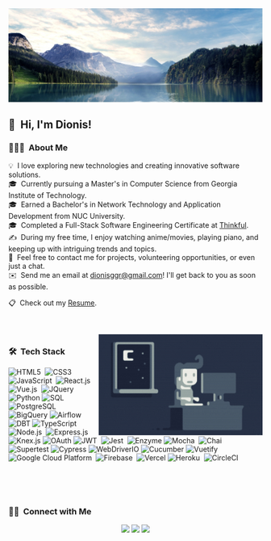 <kbd>
  <img src="background.jpg" width="1000" alt="Hero Image" />
</kbd>

## 👋 &nbsp;Hi, I'm Dionis!

### 👨🏻‍💻 &nbsp;About Me

💡 &nbsp;I love exploring new technologies and creating innovative software solutions. \
🎓 &nbsp;Currently pursuing a Master's in Computer Science from Georgia Institute of Technology. \
🎓 &nbsp;Earned a Bachelor's in Network Technology and Application Development from NUC University. \
🎓 &nbsp;Completed a Full-Stack Software Engineering Certificate at [Thinkful](https://www.thinkful.com). \
✍️ &nbsp;During my free time, I enjoy watching anime/movies, playing piano, and keeping up with intriguing trends and topics. \
💬 &nbsp;Feel free to contact me for projects, volunteering opportunities, or even just a chat. \
✉️ &nbsp;Send me an email at dionisggr@gmail.com! I'll get back to you as soon as possible.

📋 &nbsp;Check out my <a href="http://bit.ly/40ktcVF" alt="Dionis Gonzalez Resume" target="_blank">Resume</a>.

<br />
<br />

<img alt="Night Coding" width="325" src="https://raw.githubusercontent.com/AVS1508/AVS1508/master/assets/Night-Coding.gif" align="right" />

### 🛠 &nbsp;Tech Stack

![HTML5](https://img.shields.io/badge/-HTML5-333333?style=flat&logo=Html5&logoColor=1572B6)&nbsp;
![CSS3](https://img.shields.io/badge/-CSS3-333333?style=flat&logo=CSS3&logoColor=1572B6)&nbsp;
![JavaScript](https://img.shields.io/badge/-JavaScript-333333?style=flat&logo=javascript)&nbsp;
![React.js](https://img.shields.io/badge/-React-333333?style=flat&logo=react)&nbsp;
![Vue.js](https://img.shields.io/badge/-Vue-333333?style=flat&logo=vue.js)&nbsp;
![JQuery](https://img.shields.io/badge/-JQuery-333333?style=flat&logo=jquery)&nbsp;
![Python](https://img.shields.io/badge/-Python-333333?style=flat&logo=python)
![SQL](https://img.shields.io/badge/-SQL-333333?style=flat)
![PostgreSQL](https://img.shields.io/badge/-PostgreSQL-333333?style=flat&logo=postgresql)&nbsp;
![BigQuery](https://img.shields.io/badge/-BigQuery-333333?style=flat)
![Airflow](https://img.shields.io/badge/-Airflow-333333?style=flat)
![DBT](https://img.shields.io/badge/-DBT-333333?style=flat&logo=dbt)
![TypeScript](https://img.shields.io/badge/-TypeScript-333333?style=flat&logo=typescript)
![Node.js](https://img.shields.io/badge/-Node.js-333333?style=flat&logo=node.js)&nbsp;
![Express.js](https://img.shields.io/badge/-Express.js-333333?style=flat&logo=express)&nbsp;
![Knex.js](https://img.shields.io/badge/-Knex.js-333333?style=flat)
![OAuth](https://img.shields.io/badge/-OAuth-333333?style=flat)
![JWT](https://img.shields.io/badge/-JWT-333333?style=flat&logo=json)&nbsp;
![Jest](https://img.shields.io/badge/-Jest-333333?style=flat&logo=mocha)&nbsp;
![Enzyme](https://img.shields.io/badge/-Enzyme-333333?style=flat)
![Mocha](https://img.shields.io/badge/-Mocha-333333?style=flat&logo=mocha)&nbsp;
![Chai](https://img.shields.io/badge/-Chai-333333?style=flat&logo=mocha)&nbsp;
![Supertest](https://img.shields.io/badge/-Supertest-333333?style=flat)
![Cypress](https://img.shields.io/badge/-Cypress-333333?style=flat&logo=cypress)
![WebDriverIO](https://img.shields.io/badge/-WebDriverIO-333333?style=flat&logo=webdriverio)
![Cucumber](https://img.shields.io/badge/-Cucumber-333333?style=flat&logo=cucumber)
![Vuetify](https://img.shields.io/badge/-Vuetify-333333?style=flat&logo=vuetify)
![Google Cloud Platform](https://img.shields.io/badge/-Google-333333?style=flat&logo=heroku)&nbsp;
![Firebase](https://img.shields.io/badge/-Firebase-333333?style=flat&logo=postgresql)&nbsp;
![Vercel](https://img.shields.io/badge/-Vercel-333333?style=flat&logo=vercel)
![Heroku](https://img.shields.io/badge/-Heroku-333333?style=flat&logo=heroku)&nbsp;
![CircleCI](https://img.shields.io/badge/-CircleCI-333333?style=flat&logo=circleci)

<br/>
<br/>
<br/>

### 🤝🏻 &nbsp;Connect with Me

<p align="center">
  <a href="http://bit.ly/40ktcVF"><img src="https://img.shields.io/badge/-My%20Resume-b22222?style=flat-square&logo=Google-Chrome&logoColor=white"/></a>
  <a href="https://linkedin.com/in/dionisggr"><img src="https://img.shields.io/badge/-Dionis%20Gonzalez%20-0077B5?style=flat-square&logo=Linkedin&logoColor=white"/></a>
  <a href="mailto:dionisggr@gmail.com"><img src="https://img.shields.io/badge/-dionisggr@gmail.com-D14836?style=flat-square&logo=Gmail&logoColor=white"/></a>
</p>
